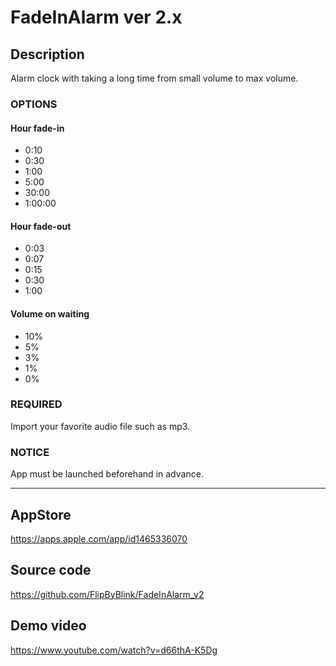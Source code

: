 
# FadeInAlarm ver 2.x

## Description
Alarm clock with taking a long time from small volume to max volume.

### OPTIONS
#### Hour fade-in
- 0:10
- 0:30
- 1:00
- 5:00
- 30:00
- 1:00:00

#### Hour fade-out
- 0:03
- 0:07
- 0:15
- 0:30
- 1:00

#### Volume on waiting
- 10%
- 5%
- 3%
- 1%
- 0%

### REQUIRED
Import your favorite audio file such as mp3.

### NOTICE
App must be launched beforehand in advance.


---


## AppStore
https://apps.apple.com/app/id1465336070


## Source code
https://github.com/FlipByBlink/FadeInAlarm_v2


## Demo video
https://www.youtube.com/watch?v=d66thA-K5Dg
